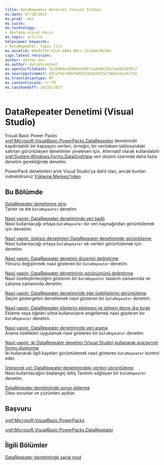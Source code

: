 ```yaml
---
title: DataRepeater Denetimi (Visual Studio)
ms.date: 07/20/2015
ms.prod: .net
ms.suite: 
ms.technology:
- devlang-visual-basic
ms.topic: article
helpviewer_keywords:
- DataRepeater, topic list
ms.assetid: 68e0cf5e-e2cb-480a-80cc-d13eb6c9b3dd
caps.latest.revision: 
author: dotnet-bot
ms.author: dotnetcontent
ms.openlocfilehash: 5e2b904e3890394366f1a4496329c5edd228f0c2
ms.sourcegitcommit: bd1ef61f4bb794b25383d3d72e71041a5ced172e
ms.translationtype: MT
ms.contentlocale: tr-TR
ms.lasthandoff: 10/18/2017
---
```

# <a name="datarepeater-control-visual-studio"></a>DataRepeater Denetimi (Visual Studio)
Visual Basic Power Packs <xref:Microsoft.VisualBasic.PowerPacks.DataRepeater> denetimidir kaydırılabilir bir kapsayıcı verileri, örneğin, bir veritabanı tablosundaki satırları görüntüleyen denetimler yinelenen için. Alternatif olarak kullanılabilir <xref:System.Windows.Forms.DataGridView> veri düzeni üzerinde daha fazla denetim gerektiğinde denetim.  
  
 PowerPack denetimleri artık Visual Studio'ya dahil olan, ancak bunları indirebilirsiniz [Yükleme Merkezi'nden](http://www.microsoft.com/en-us/download/details.aspx?id=25169).  
  
## <a name="in-this-section"></a>Bu Bölümde  
 [DataRepeater denetimine giriş](../../../visual-basic/developing-apps/windows-forms/introduction-to-the-datarepeater-control-visual-studio.md)  
 Tanıtır ve ele `DataRepeater` denetim.  
  
 [Nasıl yapılır: DataRepeater denetiminde veri bağlı](../../../visual-basic/developing-apps/windows-forms/how-to-display-bound-data-in-a-datarepeater-control-visual-studio.md)  
 Nasıl kullanılacağı ortaya `DataRepeater` bir veri kaynağından görüntülemek için denetimi.  
  
 [Nasıl yapılır: ilişkisiz denetimleri DataRepeater denetiminde görüntüleme](../../../visual-basic/developing-apps/windows-forms/how-to-display-unbound-controls-in-a-datarepeater-control-visual-studio.md)  
 Nasıl kullanılacağı ortaya `DataRepeater` ek verileri görüntülemek için denetim.  
  
 [Nasıl yapılır: DataRepeater denetimi düzenini değiştirme](../../../visual-basic/developing-apps/windows-forms/how-to-change-the-layout-of-a-datarepeater-control-visual-studio.md)  
 Yönünü değiştirmek nasıl gösteren bir `DataRepeater` denetim.  
  
 [Nasıl yapılır: DataRepeater denetiminin görünümünü değiştirme](../../../visual-basic/developing-apps/windows-forms/how-to-change-the-appearance-of-a-datarepeater-control-visual-studio.md)  
 Nasıl özelleştirileceğini gösteren bir `DataRepeater` tasarım zamanında ve çalışma zamanında denetim.  
  
 [Nasıl yapılır: DataRepeater denetiminde öğe üstbilgilerini görüntüleme](../../../visual-basic/developing-apps/windows-forms/how-to-display-item-headers-in-a-datarepeater-control-visual-studio.md)  
 Seçim göstergeleri denetlemek nasıl gösteren bir `DataRepeater` denetim.  
  
 [Nasıl yapılır: DataRepeater öğelerini eklemeyi ve silmeyi devre dışı bırak](../../../visual-basic/developing-apps/windows-forms/how-to-disable-adding-and-deleting-datarepeater-items-visual-studio.md)  
 Ekleme veya öğeleri silme kullanıcıların engellemek nasıl gösteren bir `DataRepeater` denetim.  
  
 [Nasıl yapılır: DataRepeater denetiminde veri arama](../../../visual-basic/developing-apps/windows-forms/how-to-search-data-in-a-datarepeater-control-visual-studio.md)  
 Arama özellikleri uygulamak nasıl gösteren bir `DataRepeater` denetim.  
  
 [Nasıl yapılır: iki DataRepeater denetimi (Visual Studio) kullanarak ana/ayrıntı formu oluşturma](../../../visual-basic/developing-apps/windows-forms/how-to-create-a-master-detail-form-by-using-two-datarepeater-controls.md)  
 İki kullanarak ilgili kayıtları görüntülemek nasıl gösteren `DataRepeater` kontrol eder.  
  
 [İzlenecek yol: DataRepeater denetimindeki verileri görüntüleme](../../../visual-basic/developing-apps/windows-forms/walkthrough-displaying-data-in-a-datarepeater-control-visual-studio.md)  
 Nasıl kullanılacağını başlangıç-bitiş Tanıtımı sağlayan bir `DataRepeater` denetim.  
  
 [DataRepeater denetiminde sorun giderme](../../../visual-basic/developing-apps/windows-forms/troubleshooting-the-datarepeater-control-visual-studio.md)  
 Olası sorunlar ve çözümleri açıklar.  
  
## <a name="reference"></a>Başvuru  
 <xref:Microsoft.VisualBasic.PowerPacks>  
  
 <xref:Microsoft.VisualBasic.PowerPacks.DataRepeater>  
  
## <a name="related-sections"></a>İlgili Bölümler  
 [DataRepeater denetiminde sanal mod](../../../visual-basic/developing-apps/windows-forms/virtual-mode-in-the-datarepeater-control-visual-studio.md)
